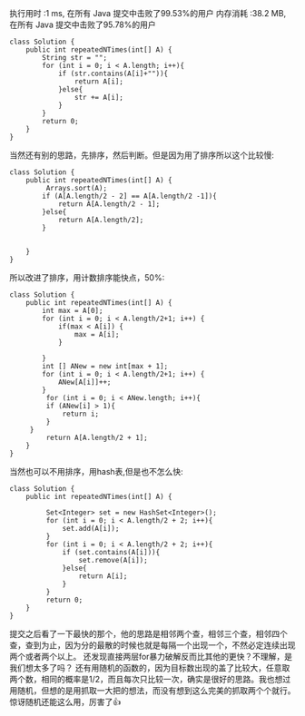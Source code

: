 执行用时 :1 ms, 在所有 Java 提交中击败了99.53%的用户
内存消耗 :38.2 MB, 在所有 Java 提交中击败了95.78%的用户
```
class Solution {
    public int repeatedNTimes(int[] A) {
        String str = "";
        for (int i = 0; i < A.length; i++){
            if (str.contains(A[i]+"")){
                return A[i];
            }else{
                str += A[i];
            }
        }
        return 0;
    }
}
```

当然还有别的思路，先排序，然后判断。但是因为用了排序所以这个比较慢:
```
class Solution {
    public int repeatedNTimes(int[] A) {
         Arrays.sort(A);
        if (A[A.length/2 - 2] == A[A.length/2 -1]){
            return A[A.length/2 - 1];
        }else{
            return A[A.length/2];
        }
        

    }
}
```

所以改进了排序，用计数排序能快点，50%:
```
class Solution {
    public int repeatedNTimes(int[] A) {
 		int max = A[0];
 		for (int i = 0; i < A.length/2+1; i++) {
 			if(max < A[i]) {
 				max = A[i];
 			}
			
 		}
 		int [] ANew = new int[max + 1];
 		for (int i = 0; i < A.length/2+1; i++) {
 			ANew[A[i]]++;
 		}
         for (int i = 0; i < ANew.length; i++){
         if (ANew[i] > 1){
             return i;
         }
     }
         return A[A.length/2 + 1];
    }
}
```



当然也可以不用排序，用hash表,但是也不怎么快:
```
class Solution {
    public int repeatedNTimes(int[] A) {
       
         Set<Integer> set = new HashSet<Integer>();
         for (int i = 0; i < A.length/2 + 2; i++){
             set.add(A[i]);
         }
         for (int i = 0; i < A.length/2 + 2; i++){
             if (set.contains(A[i])){
                 set.remove(A[i]);
             }else{
                 return A[i];
             }
         }
         return 0;
    }
}
```

提交之后看了一下最快的那个，他的思路是相邻两个查，相邻三个查，相邻四个查，查到为止，因为分的最散的时候也就是每隔一个出现一个，不然必定连续出现两个或者两个以上。
还发现直接两层for暴力破解反而比其他的更快？不理解，是我们想太多了吗？
还有用随机的函数的，因为目标数出现的盖了比较大，任意取两个数，相同的概率是1/2，而且每次只比较一次，确实是很好的思路。我也想过用随机，但想的是用抓取一大把的想法，而没有想到这么完美的抓取两个个就行。惊讶随机还能这么用，厉害了👍
